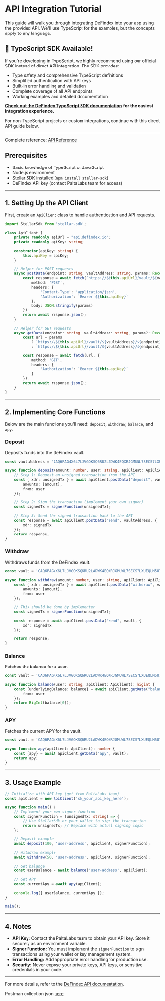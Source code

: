 # API Integration Tutorial

This guide will walk you through integrating DeFindex into your app using the provided API. We'll use TypeScript for the examples, but the concepts apply to any language.

## 🚀 TypeScript SDK Available!

If you're developing in TypeScript, we highly recommend using our official SDK instead of direct API integration. The SDK provides:

* Type safety and comprehensive TypeScript definitions
* Simplified authentication with API keys
* Built-in error handling and validation
* Complete coverage of all API endpoints
* Working examples and detailed documentation

[**Check out the DeFindex TypeScript SDK documentation**](../../wallet-developer/03-defindex-sdk.md) **for the easiest integration experience.**

For non-TypeScript projects or custom integrations, continue with this direct API guide below.

***

Complete reference: [API Reference](https://api.defindex.io/docs)

## Prerequisites

* Basic knowledge of TypeScript or JavaScript
* Node.js environment
* [Stellar SDK](https://www.stellar.org/developers/reference/) installed (`npm install stellar-sdk`)
* DeFindex API key (contact PaltaLabs team for access)

***

## 1. Setting Up the API Client

First, create an `ApiClient` class to handle authentication and API requests.

```typescript
import StellarSdk from 'stellar-sdk';

class ApiClient {
    private readonly apiUrl = "api.defindex.io";
    private readonly apiKey: string;

    constructor(apiKey: string) {
        this.apiKey = apiKey;
    }

    // Helper for POST requests
    async postData(endpoint: string, vaultAddress: string, params: Record<string, any>): Promise<any> {
        const response = await fetch(`https://${this.apiUrl}/vault/${vaultAddress}/${endpoint}`, {
            method: 'POST',
            headers: {
                'Content-Type': 'application/json',
                'Authorization': `Bearer ${this.apiKey}`
            },
            body: JSON.stringify(params)
        });
        return await response.json();
    }

    // Helper for GET requests
    async getData(endpoint: string, vaultAddress: string, params?: Record<string, any>): Promise<any> {
        const url = params
            ? `https://${this.apiUrl}/vault/${vaultAddress}/${endpoint}?${new URLSearchParams(params).toString()}`
            : `https://${this.apiUrl}/vault/${vaultAddress}/${endpoint}`;

        const response = await fetch(url, {
            method: 'GET',
            headers: {
                'Authorization': `Bearer ${this.apiKey}`
            }
        });
        return await response.json();
    }
}
```

***

## 2. Implementing Core Functions

Below are the main functions you'll need: `deposit`, `withdraw`, `balance`, and `apy`.

### Deposit

Deposits funds into the DeFindex vault.

```typescript
const vaultAddress = 'CAQ6PAG4X6L7LJVGOKSQ6RU2LADWK4EQXRJGMUWL7SECS7LXUEQLM5U7';

async function deposit(amount: number, user: string, apiClient: ApiClient, signerFunction: (tx: string) => string) {
    // Step 1: Request an unsigned transaction from the API
    const { xdr: unsignedTx } = await apiClient.postData("deposit", vaultAddress, {
        amounts: [amount],
        from: user
    });

    // Step 2: Sign the transaction (implement your own signer)
    const signedTx = signerFunction(unsignedTx);

    // Step 3: Send the signed transaction back to the API
    const response = await apiClient.postData("send", vaultAddress, {
        xdr: signedTx
    });
    return response;
}
```

### Withdraw

Withdraws funds from the DeFindex vault.

```typescript
const vault = 'CAQ6PAG4X6L7LJVGOKSQ6RU2LADWK4EQXRJGMUWL7SECS7LXUEQLM5U7';

async function withdraw(amount: number, user: string, apiClient: ApiClient, signerFunction: (tx: string) => string) {
    const { xdr: unsignedTx } = await apiClient.postData("withdraw", vault, {
        amounts: [amount],
        from: user
    });

    // This should be done by implementer
    const signedTx = signerFunction(unsignedTx);

    const response = await apiClient.postData("send", vault, {
        xdr: signedTx
    });

    return response;
}
```

### Balance

Fetches the balance for a user.

```typescript
const vault = 'CAQ6PAG4X6L7LJVGOKSQ6RU2LADWK4EQXRJGMUWL7SECS7LXUEQLM5U7';

async function balance(user: string, apiClient: ApiClient): bigint {
    const {underlyingBalance: balance} = await apiClient.getData("balance", vault, {
        from: user
    });
    return BigInt(balance[0]);
}
```

### APY

Fetches the current APY for the vault.

```typescript
const vault = 'CAQ6PAG4X6L7LJVGOKSQ6RU2LADWK4EQXRJGMUWL7SECS7LXUEQLM5U7';

async function apy(apiClient: ApiClient): number {
    const {apy} = await apiClient.getData("apy", vault);
    return apy;
}
```

***

## 3. Usage Example

```typescript
// Initialize with API key (get from PaltaLabs team)
const apiClient = new ApiClient('sk_your_api_key_here');

async function main() {
    // Implement your own signer function
    const signerFunction = (unsignedTx: string) => {
        // Use StellarSdk or your wallet to sign the transaction
        return unsignedTx; // Replace with actual signing logic
    };

    // Deposit example
    await deposit(100, 'user-address', apiClient, signerFunction);

    // Withdraw example
    await withdraw(50, 'user-address', apiClient, signerFunction);

    // Get balance
    const userBalance = await balance('user-address', apiClient);

    // Get APY
    const currentApy = await apy(apiClient);

    console.log({ userBalance, currentApy });
}

main();
```

***

## 4. Notes

* **API Key:** Contact the PaltaLabs team to obtain your API key. Store it securely as an environment variable.
* **Signer Function:** You must implement the `signerFunction` to sign transactions using your wallet or key management system.
* **Error Handling:** Add appropriate error handling for production use.
* **Security:** Never expose your private keys, API keys, or sensitive credentials in your code.

***

For more details, refer to the [DeFindex API documentation](https://api.defindex.io/docs).

Postman collection json [here](../../wallet-developer/postman_collection.json)
